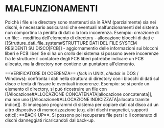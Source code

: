 # MALFUNZIONAMENTI
Poichè i file e le directory sono mantenuti sia in RAM (parzialmente) sia nei dischi, è necessario assicurarsi che eventuali malfunzionamenti del sistema non comportino la perdita di dati o la loro incoerenza.
Esempio:
	creazione di un file:
	- modifica dell'elemento di directory
	- allocazione blocchi di dati e [[Strutture_dati_file_system#STRUTTURE DATI DEL FILE SYSTEM RESIDENTI SU DISCO|FCB]]
	- aggiornamentio delle informazioni sui blocchi liberi e FCB liberi
	Se si ha un crollo del sistema si possono avere incoerenze fra le strutture: il contatore degli FCB liberi potrebbe indicare un FCB allocato, ma la directory non contiene un puntatore all'elemento.

==VERIFICATORE DI COERENZA== (_fsck_ in UNIX, _chkdsk_ in DOS / Windows): confronta i dati nella struttura di directory con i blocchi di dati sul disco e tenta di fissare le eventuali incoerenze.
Esempio: se si perde un elemento di directory, si può ricostruire un file con [[Allocazione#ALLOCAZIONE CONCATENATA|allocazione concatenata]], ma non uno [[Allocazione#ALLOCAZIONE INDICIZZATA|allocato tramite indice]].
Si impiegano programmi di sistema per copiare dati dal disco ad un altro dispostivo di memorizzazione (e.g. altri dischi magnetici, supporti ottici): ==BACK-UP==. Si possono poi recuperare file persi o il contenuto di dischi danneggiati ricaricandoli dal back-up.